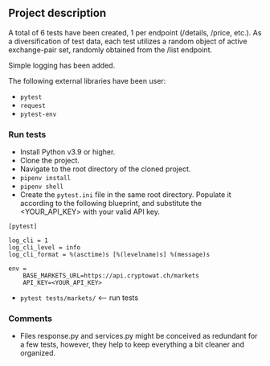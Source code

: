 ## Project description

A total of 6 tests have been created, 1 per endpoint (/details, /price, etc.). 
As a diversification of test data, each test utilizes a random object of active 
exchange-pair set, randomly obtained from the /list endpoint. 

Simple logging has been added.

The following external libraries have been user:
* `pytest`
* `request` 
* `pytest-env`

### Run tests

* Install Python v3.9 or higher.
* Clone the project.
* Navigate to the root directory of the cloned project. 
* `pipenv install`
* `pipenv shell`
* Create the `pytest.ini` file in the same root directory.
Populate it according to the following blueprint, and substitute the 
<YOUR_API_KEY> with your valid API key.

```
[pytest]

log_cli = 1
log_cli_level = info
log_cli_format = %(asctime)s [%(levelname)s] %(message)s

env =
    BASE_MARKETS_URL=https://api.cryptowat.ch/markets
    API_KEY=<YOUR_API_KEY>
```


* `pytest tests/markets/` <-- run tests


### Comments

* Files response.py and services.py might be conceived as redundant for a few tests, 
however, they help to keep everything a bit cleaner and organized.